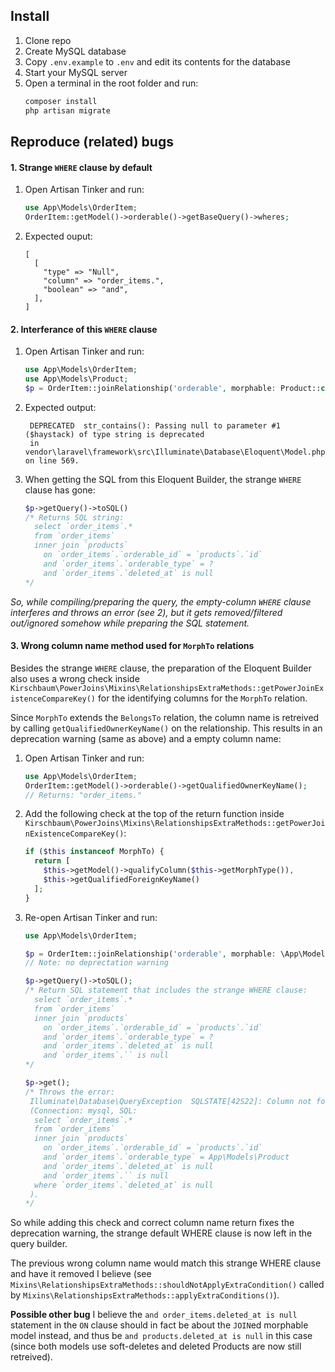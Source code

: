## Install

1) Clone repo
2) Create MySQL database
3) Copy `.env.example` to `.env` and edit its contents for the database
4) Start your MySQL server
5) Open a terminal in the root folder and run:
   ```sh
   composer install
   php artisan migrate
   ```

## Reproduce (related) bugs
#### 1. Strange `WHERE` clause by default
1) Open Artisan Tinker and run:
   ```php
   use App\Models\OrderItem;
   OrderItem::getModel()->orderable()->getBaseQuery()->wheres;
   ```
2) Expected ouput:
   ```
   [
     [
       "type" => "Null",
       "column" => "order_items.",
       "boolean" => "and",
     ],
   ]
   ```

#### 2. Interferance of this `WHERE` clause
1) Open Artisan Tinker and run:
   ```php
   use App\Models\OrderItem;
   use App\Models\Product;
   $p = OrderItem::joinRelationship('orderable', morphable: Product::class);
   ```
2) Expected output:
   ```
    DEPRECATED  str_contains(): Passing null to parameter #1 ($haystack) of type string is deprecated
    in vendor\laravel\framework\src\Illuminate\Database\Eloquent\Model.php on line 569.
   ```
3) When getting the SQL from this Eloquent Builder, the strange `WHERE` clause has gone:
   ```php
   $p->getQuery()->toSQL()
   /* Returns SQL string:
     select `order_items`.*
     from `order_items`
     inner join `products`
       on `order_items`.`orderable_id` = `products`.`id`
       and `order_items`.`orderable_type` = ?
       and `order_items`.`deleted_at` is null
   */
   ```

_So, while compiling/preparing the query, the empty-column `WHERE` clause interferes and throws an error (see 2), but it gets removed/filtered out/ignored somehow while preparing the SQL statement._

#### 3. Wrong column name method used for `MorphTo` relations
Besides the strange `WHERE` clause, the preparation of the Eloquent Builder also uses a wrong check inside `Kirschbaum\PowerJoins\Mixins\RelationshipsExtraMethods::getPowerJoinExistenceCompareKey()` for the identifying columns for the `MorphTo` relation.

Since `MorphTo` extends the `BelongsTo` relation, the column name is retreived by calling `getQualifiedOwnerKeyName()` on the relationship. This results in an deprecation warning (same as above) and a empty column name:
1) Open Artisan Tinker and run:
   ```php
   use App\Models\OrderItem;
   OrderItem::getModel()->orderable()->getQualifiedOwnerKeyName();
   // Returns: "order_items."
   ```
2) Add the following check at the top of the return function inside `Kirschbaum\PowerJoins\Mixins\RelationshipsExtraMethods::getPowerJoinExistenceCompareKey()`:
   ```php
   if ($this instanceof MorphTo) {
     return [
       $this->getModel()->qualifyColumn($this->getMorphType()),
       $this->getQualifiedForeignKeyName()
     ];
   }
   ```
3) Re-open Artisan Tinker and run:
   ```php
   use App\Models\OrderItem;

   $p = OrderItem::joinRelationship('orderable', morphable: \App\Models\Product::class);
   // Note: no deprectation warning
   
   $p->getQuery()->toSQL();
   /* Return SQL statement that includes the strange WHERE clause:
     select `order_items`.*
     from `order_items`
     inner join `products`
       on `order_items`.`orderable_id` = `products`.`id`
       and `order_items`.`orderable_type` = ?
       and `order_items`.`deleted_at` is null
       and `order_items`.`` is null
   */

   $p->get();
   /* Throws the error:
    Illuminate\Database\QueryException  SQLSTATE[42S22]: Column not found: 1054 Unknown column 'order_items.' in 'on clause'
    (Connection: mysql, SQL:
     select `order_items`.*
     from `order_items`
     inner join `products`
       on `order_items`.`orderable_id` = `products`.`id`
       and `order_items`.`orderable_type` = App\Models\Product
       and `order_items`.`deleted_at` is null
       and `order_items`.`` is null
     where `order_items`.`deleted_at` is null
    ).
   */
   ```

So while adding this check and correct column name return fixes the deprecation warning, the strange default WHERE clause is now left in the query builder.

The previous wrong column name would match this strange WHERE clause and have it removed I believe (see `Mixins\RelationshipsExtraMethods::shouldNotApplyExtraCondition()` called by `Mixins\RelationshipsExtraMethods::applyExtraConditions()`).

**Possible other bug** I believe the `and order_items.deleted_at is null` statement in the `ON` clause should in fact be about the `JOIN`ed morphable model instead, and thus be `and products.deleted_at is null` in this case (since both models use soft-deletes and deleted Products are now still retreived).
